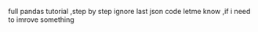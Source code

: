 full pandas tutorial ,step by step 
ignore last json code
letme know ,if i need to imrove something

